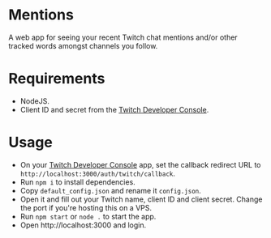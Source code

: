 # Mentions
A web app for seeing your recent Twitch chat mentions and/or other tracked words amongst channels you follow.

# Requirements
- NodeJS.
- Client ID and secret from the [Twitch Developer Console](https://dev.twitch.tv/console).

# Usage
- On your [Twitch Developer Console](https://dev.twitch.tv/console) app, set the callback redirect URL to `http://localhost:3000/auth/twitch/callback`.
- Run `npm i` to install dependencies.
- Copy `default_config.json` and rename it `config.json`.
- Open it and fill out your Twitch name, client ID and client secret. Change the port if you're hosting this on a VPS.
- Run `npm start` or `node .` to start the app.
- Open http://localhost:3000 and login.
